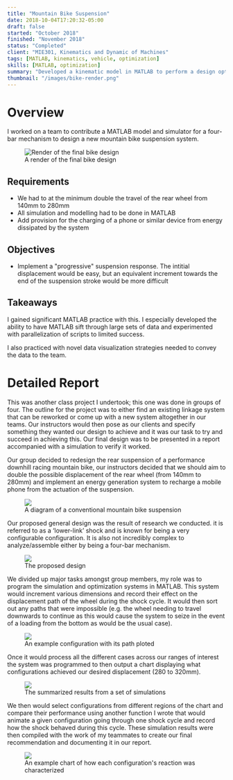 ```yaml
---
title: "Mountain Bike Suspension"
date: 2018-10-04T17:20:32-05:00
draft: false
started: "October 2018"
finished: "November 2018"
status: "Completed"
client: "MIE301, Kinematics and Dynamic of Machines"
tags: [MATLAB, kinematics, vehicle, optimization]
skills: [MATLAB, optimization]
summary: "Developed a kinematic model in MATLAB to perform a design optimization of a mountain bike suspension system."
thumbnail: "/images/bike-render.png"
---
```


# Overview

I worked on a team to contribute a MATLAB model and simulator for a four-bar mechanism to design a new 
mountain bike suspension system.

<figure>
<img src="/images/bike-render.png" alt="Render of the final bike design">
<figcaption>A render of the final bike design</figcaption>
</figure>

## Requirements
- We had to at the minimum double the travel of the rear wheel from 140mm to 280mm
- All simulation and modelling had to be done in MATLAB
- Add provision for the charging of a phone or similar device from energy dissipated by the system

## Objectives
- Implement a "progressive" suspension response. The intitial displacement would be easy, but an equivalent 
increment towards the end of the suspension stroke would be more difficult

## Takeaways

I gained significant MATLAB practice with this. I especially developed the ability to have MATLAB sift through
large sets of data and experimented with parallelization of scripts to limited success.

I also practiced with novel data visualization strategies needed to convey the data to the team.

# Detailed Report

This was another class project I undertook; this one was done in groups of four. The outline for the project 
was to either find an existing linkage system that can be reworked or come up with a new system altogether 
in our teams. Our instructors would then pose as our clients and specify something they wanted our design to 
achieve and it was our task to try and succeed in achieving this. Our final design was to be presented in a 
report accompanied with a simulation to verify it worked.

Our group decided to redesign the rear suspension of a performance downhill racing mountain bike, our 
instructors decided that we should aim to double the possible displacement of the rear wheel (from 140mm to 
280mm) and implement an energy generation system to recharge a mobile phone from the actuation of the suspension.

<figure>
<img src="/images/bike-old-design.png">
<figcaption>A diagram of a conventional mountain bike suspension</figcaption>
</figure>

Our proposed general design was the result of research we conducted. it is referred to as a ‘lower-link’ shock 
and is known for being a very configurable configuration. It is also not incredibly complex to analyze/assemble 
either by being a four-bar mechanism.

<figure>
<img src="/images/bike-proposed-design.png">
<figcaption>The proposed design</figure>
</figure>

We divided up major tasks amongst group members, my role was to program the simulation and optimization systems 
in MATLAB. This system would increment various dimensions and record their effect on the displacement path of 
the wheel during the shock cycle. It would then sort out any paths that were impossible (e.g. the wheel needing 
to travel downwards to continue as this would cause the system to seize in the event of a loading from the bottom 
as would be the usual case). 

<figure>
<img src="/images/bike-matlab-model.png">
<figcaption>An example configuration with its path ploted</figcaption>
</figure>

Once it would process all the different cases across our ranges of interest the system was programmed to then 
output a chart displaying what configurations achieved our desired displacement (280 to 320mm).

<figure>
<img src="/images/bike-configuration-summary.png">
<figcaption>The summarized results from a set of simulations</figcaption>
</figure>

We then would select configurations from different regions of the chart and compare their performance using another function 
I wrote that would animate a given configuration going through one shock cycle and record how the shock behaved 
during this cycle. These simulation results were then compiled with the work of my teammates to create our final 
recommendation and documenting it in our report.

<figure>
<img src="/images/bike-shock-attributes.png">
<figcaption>An example chart of how each configuration's reaction was characterized</figcaption>
</figure>

